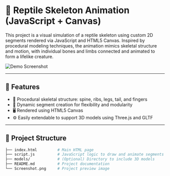 # 🦎 Reptile Skeleton Animation (JavaScript + Canvas)

This project is a visual simulation of a reptile skeleton using custom 2D segments rendered via JavaScript and HTML5 Canvas. Inspired by procedural modeling techniques, the animation mimics skeletal structure and motion, with individual bones and limbs connected and animated to form a lifelike creature.

![Demo Screenshot](![image](https://github.com/user-attachments/assets/d9fdeb92-47c5-4306-ad6d-f9a57698f37d)
)

---

## 🚀 Features

- 🦴 Procedural skeletal structure: spine, ribs, legs, tail, and fingers
- 🧠 Dynamic segment creation for flexibility and modularity
- 🖥️ Rendered using HTML5 Canvas
- ⚙️ Easily extendable to support 3D models using Three.js and GLTF

---

## 📁 Project Structure

```bash
├── index.html         # Main HTML page
├── script.js          # JavaScript logic to draw and animate segments
├── models/            # (Optional) Directory to include 3D models
├── README.md          # Project documentation
└── Screenshot.png     # Project preview image
